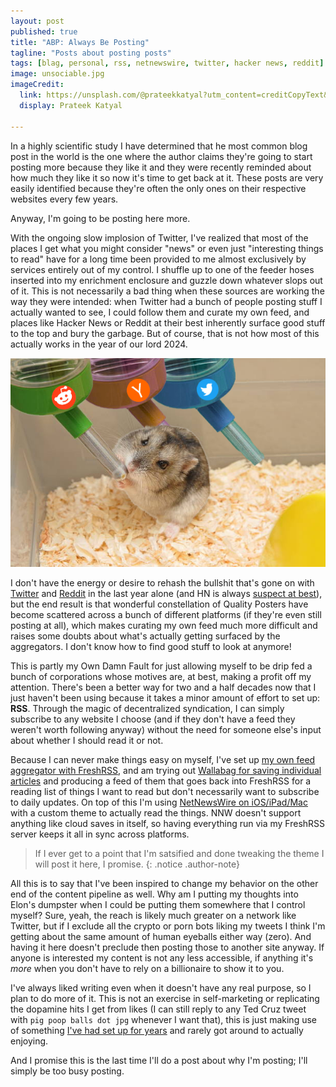 ```yaml
---
layout: post
published: true
title: "ABP: Always Be Posting"
tagline: "Posts about posting posts"
tags: [blag, personal, rss, netnewswire, twitter, hacker news, reddit]
image: unsociable.jpg
imageCredit:
  link: https://unsplash.com/@prateekkatyal?utm_content=creditCopyText&utm_medium=referral&utm_source=unsplash
  display: Prateek Katyal
  
---
```


In a highly scientific study I have determined that he most common blog post in the world is the one where the author claims they're going to start posting more because they like it and they were recently reminded about how much they like it so now it's time to get back at it. These posts are very easily identified because they're often the only ones on their respective websites every few years.

Anyway, I'm going to be posting here more. 

With the ongoing slow implosion of Twitter, I've realized that most of the places I get what you might consider "news" or even just "interesting things to read" have for a long time been provided to me almost exclusively by services entirely out of my control. I shuffle up to one of the feeder hoses inserted into my enrichment enclosure and guzzle down whatever slops out of it. This is not necessarily a bad thing when these sources are working the way they were intended: when Twitter had a bunch of people posting stuff I actually wanted to see, I could follow them and curate my own feed, and places like Hacker News or Reddit at their best inherently surface good stuff to the top and bury the garbage. But of course, that is not how most of this actually works in the year of our lord 2024. 

![A hamster drinking out of one of three water dispensers labeled with the Reddit, Twitter, and Hacker News logos](/images/media_feeder.jpg)

I don't have the energy or desire to rehash the bullshit that's gone on with [Twitter](https://www.theverge.com/c/23972308/twitter-x-death-tweets-history-elon-musk) and [Reddit](https://www.theverge.com/2023/6/10/23756476/reddit-protest-api-changes-apollo-third-party-apps) in the last year alone (and HN is always [suspect at best](https://www.jwz.org/blog/2024/01/y-combinator-ceo-wishes-death-to-sf-supervisors/)), but the end result is that wonderful constellation of Quality Posters have become scattered across a bunch of different platforms (if they're even still posting at all), which makes curating my own feed much more difficult and raises some doubts about what's actually getting surfaced by the aggregators. I don't know how to find good stuff to look at anymore!

This is partly my Own Damn Fault for just allowing myself to be drip fed a bunch of corporations whose motives are, at best, making a profit off my attention. There's been a better way for two and a half decades now that I just haven't been using because it takes a minor amount of effort to set up: **RSS**. Through the magic of decentralized syndication, I can simply subscribe to any website I choose (and if they don't have a feed they weren't worth following anyway) without the need for someone else's input about whether I should read it or not. 

Because I can never make things easy on myself, I've set up [my own feed aggregator with FreshRSS](https://freshrss.org), and am trying out [Wallabag for saving individual articles](https://wallabag.org) and producing a feed of them that goes back into FreshRSS for a reading list of things I want to read but don't necessarily want to subscribe to daily updates. On top of this I'm using [NetNewsWire on iOS/iPad/Mac](https://netnewswire.com) with a custom theme to actually read the things. NNW doesn't support anything like cloud saves in itself, so having everything run via my FreshRSS server keeps it all in sync across platforms. 

> If I ever get to a point that I'm satsified and done tweaking the theme I will post it here, I promise.
{: .notice .author-note}

All this is to say that I've been inspired to change my behavior on the other end of the content pipeline as well. Why am I putting my thoughts into Elon's dumpster when I could be putting them somewhere that I control myself? Sure, yeah, the reach is likely much greater on a network like Twitter, but if I exclude all the crypto or porn bots liking my tweets I think I'm getting about the same amount of human eyeballs either way (zero). And having it here doesn't preclude then posting those to another site anyway. If anyone is interested my content is not any less accessible, if anything it's *more* when you don't have to rely on a billionaire to show it to you.

I've always liked writing even when it doesn't have any real purpose, so I plan to do more of it. This is not an exercise in self-marketing or replicating the dopamine hits I get from likes (I can still reply to any Ted Cruz tweet with `pig poop balls dot jpg` whenever I want that), this is just making use of something [I've had set up for years](/hello-world/) and rarely got around to actually enjoying. 

And I promise this is the last time I'll do a post about why I'm posting; I'll simply be too busy posting.